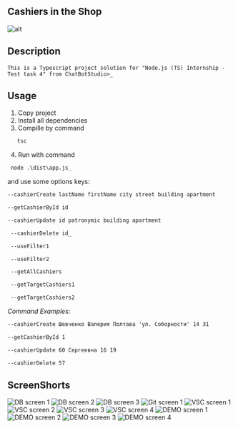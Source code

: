## Cashiers in the Shop
 ![alt](imgs/Scr5_VSC.PNG)

## Description
    This is a Typescript project solution for "Node.js (TS) Internship - Test task 4" from ChatBotStudio>_

## Usage
1. Copy project
2. Install all dependencies
3. Compille by command 
``` cmd  
   tsc 
```
4. Run with command 
  ``` cmd
   node .\dist\app.js_ 
  ```
  and use some options keys:
  ``` cmd
  --cashierCreate lastName firstName city street building apartment

  --getCashierById id
  
  --cashierUpdate id patronymic building apartment
  
   --cashierDelete id_
  
   --useFilter1
  
   --useFilter2
  
   --getAllCashiers
  
   --getTargetCashiers1
  
   --getTargetCashiers2
```

_Command Examples:_
``` cmd
--cashierCreate Шевченко Валерия Полтава 'ул. Соборности' 14 31

--getCashierById 1

--cashierUpdate 60 Сергеевна 16 19

--cashierDelete 57
```

## ScreenShorts
![DB screen 1](imgs/Scr1_DB.PNG)
![DB screen 2](imgs/Scr2_DB.PNG)
![DB screen 3](imgs/Scr3_DB.PNG)
![Git screen 1](imgs/Scr4_GIT.PNG)
![VSC screen 1](imgs/Scr5_VSC.PNG)
![VSC screen 2](imgs/Scr6_VSC.PNG)
![VSC screen 3](imgs/Scr7_VSC.PNG)
![VSC screen 4](imgs/Scr8_DEMO.PNG)
![DEMO screen 1](imgs/Scr9_DEMO.PNG)
![DEMO screen 2](imgs/Scr10_DEMO.PNG)
![DEMO screen 3](imgs/Scr11_DEMO.PNG)
![DEMO screen 4](imgs/Scr12_DEMO.PNG)